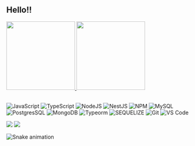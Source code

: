 ## Hello!!
 <div>
  <a href="https://github.com/lulutti">
  <img height="180em" src="https://github-readme-stats.vercel.app/api?username=lulutti&show_icons=true&theme=onedark&include_all_commits=true&count_private=true"/>
  <img height="180em" src="https://github-readme-stats.vercel.app/api/top-langs/?username=lulutti&layout=compact&langs_count=7&theme=onedark"/>
  </a>
</div><br>


![JavaScript](https://img.shields.io/badge/JavaScript-F7DF1E?style=for-the-badge&logo=javascript&logoColor=black)
![TypeScript](https://img.shields.io/badge/typescript-3178C6?style=for-the-badge&logo=typescript&logoColor=white)
![NodeJS](https://img.shields.io/badge/node.js%20-339933.svg?&style=for-the-badge&logo=node.js&logoColor=white)
![NestJS](https://img.shields.io/badge/nest.js%20-E0234E.svg?&style=for-the-badge&logo=nestjs&logoColor=white)
![NPM](https://img.shields.io/badge/npm%20-CB3837.svg?&style=for-the-badge&logo=npm&logoColor=white)
![MySQL](https://img.shields.io/badge/MySQL-00758F?style=for-the-badge&logo=mysql&logoColor=white)
![PostgresSQL](https://img.shields.io/badge/PostgreSQL-4169E1?style=for-the-badge&logo=PostgreSQL&logoColor=white)
![MongoDB](https://img.shields.io/badge/mongodb-47A248?style=for-the-badge&logo=mongodb&logoColor=white)
![Typeorm](https://img.shields.io/badge/Typeorm-262627?style=for-the-badge&logo=typeorm&logoColor=white)
![SEQUELIZE](https://img.shields.io/badge/Sequelize-52B0E7?style=for-the-badge&logo=sequelize&logoColor=white)
![Git](https://img.shields.io/badge/git%20-%23F05033.svg?&style=for-the-badge&logo=git&logoColor=white)
![VS Code](https://img.shields.io/badge/-VSCode-007ACC?&style=for-the-badge&logo=visual-studio-code&logoColor=white)


<div> 
  <a href = "mailto:malludra@gmail.com"><img src="https://img.shields.io/badge/-Gmail-%23EA4335?style=for-the-badge&logo=gmail&logoColor=white" target="_blank"></a>
  <a href="https://www.linkedin.com/in/luizadragonetti/" target="_blank"><img src="https://img.shields.io/badge/-LinkedIn-%230077B5?style=for-the-badge&logo=linkedin&logoColor=white" target="_blank"></a> </div>
  

![Snake animation](https://github.com/lulutti/lulutti/blob/output/github-contribution-grid-snake.svg)
